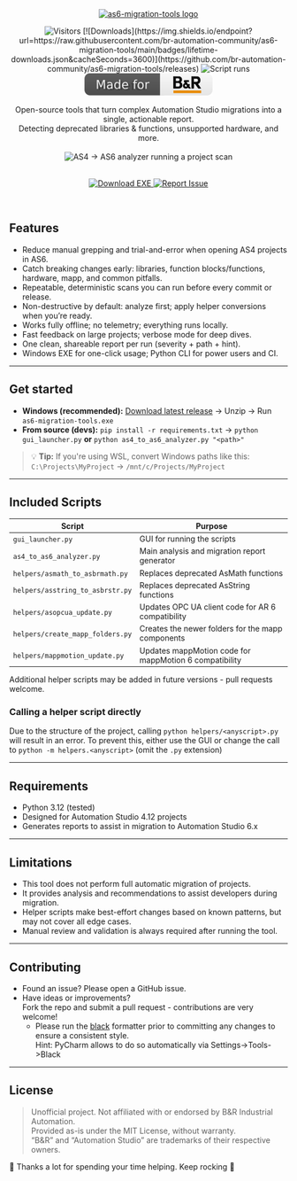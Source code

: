 <!-- Logo -->
<div align="center">
  <a href="https://github.com/br-automation-community/as6-migration-tools/releases/latest" target="_blank" rel="noopener noreferrer">
    <picture>
      <source media="(prefers-color-scheme: dark)" srcset="docs/logo-dark.svg" />
      <img alt="as6-migration-tools logo" src="docs/logo-light.svg" width="720" />
    </picture>
  </a>
</div>

<!-- Stats badges -->
<p align="center">
  <img src="https://hitscounter.dev/api/hit?url=https%3A%2F%2Fgithub.com%2Fbr-automation-community%2Fas6-migration-tools&label=Visitors&icon=heart-fill&color=%23495057&message=&style=flat&tz=localtime" alt="Visitors"/>
  [![Downloads](https://img.shields.io/endpoint?url=https://raw.githubusercontent.com/br-automation-community/as6-migration-tools/main/badges/lifetime-downloads.json&cacheSeconds=3600)](https://github.com/br-automation-community/as6-migration-tools/releases)
  <img src="https://img.shields.io/badge/dynamic/json?label=Runs&query=%24.value&url=https%3A%2F%2Fabacus.jasoncameron.dev%2Fget%2Fas6-migration-tools-6f2a48c7%2Frun-clicks&cacheSeconds=300" alt="Script runs"/>
  <a href="https://github.com/hilch/BandR-badges/blob/main/Made-For-BrAutomation.svg" target="_blank" rel="noopener noreferrer">
    <img src="https://github.com/hilch/BandR-badges/blob/main/Made-For-BrAutomation.svg" alt="Made for B&R"/>
  </a>
</p>

<div align="center">
  Open-source tools that turn complex Automation Studio migrations into a single, actionable report.
</div>
<div align="center">
  Detecting deprecated libraries & functions, unsupported hardware, and more.
</div>

</br>

<!-- Demo GIF -->
<div align="center">
  <img src="docs/hero-run.gif" width="85%" alt="AS4 → AS6 analyzer running a project scan" />
</div>

</br>

<!-- CTAs -->
<p align="center">
  <a href="https://github.com/br-automation-community/as6-migration-tools/releases/latest" target="_blank" rel="noopener noreferrer">
    <img alt="Download EXE" src="https://img.shields.io/badge/Download-EXE-informational?style=for-the-badge&logo=windows&logoColor=white" />
  </a>
  <a href="https://github.com/br-automation-community/as6-migration-tools/issues/new/choose" target="_blank" rel="noopener noreferrer">
    <img alt="Report Issue" src="https://img.shields.io/badge/Report-Issue-critical?style=for-the-badge&logo=github" />
  </a>
</p>

</br>

## Features

- Reduce manual grepping and trial-and-error when opening AS4 projects in AS6.
- Catch breaking changes early: libraries, function blocks/functions, hardware, mapp, and common pitfalls.
- Repeatable, deterministic scans you can run before every commit or release.
- Non-destructive by default: analyze first; apply helper conversions when you’re ready.
- Works fully offline; no telemetry; everything runs locally.
- Fast feedback on large projects; verbose mode for deep dives.
- One clean, shareable report per run (severity + path + hint).
- Windows EXE for one-click usage; Python CLI for power users and CI.

---


## Get started

- **Windows (recommended):** [Download latest release](https://github.com/br-automation-community/as6-migration-tools/releases/latest) → Unzip → Run `as6-migration-tools.exe`
- **From source (devs):** `pip install -r requirements.txt` → `python gui_launcher.py` **or** `python as4_to_as6_analyzer.py "<path>"`

> 💡 **Tip:** If you're using WSL, convert Windows paths like this:  
> `C:\Projects\MyProject` → `/mnt/c/Projects/MyProject`

---

## Included Scripts

| Script                           | Purpose                                                |
|----------------------------------|--------------------------------------------------------|
| `gui_launcher.py`                | GUI for running the scripts                            |
| `as4_to_as6_analyzer.py`         | Main analysis and migration report generator           |
| `helpers/asmath_to_asbrmath.py`  | Replaces deprecated AsMath functions                   |
| `helpers/asstring_to_asbrstr.py` | Replaces deprecated AsString functions                 |
| `helpers/asopcua_update.py`      | Updates OPC UA client code for AR 6 compatibility      |
| `helpers/create_mapp_folders.py` | Creates the newer folders for the mapp components      |
| `helpers/mappmotion_update.py`   | Updates mappMotion code for mappMotion 6 compatibility |

Additional helper scripts may be added in future versions - pull requests welcome.

### Calling a helper script directly

Due to the structure of the project, calling `python helpers/<anyscript>.py` will result in an error.
To prevent this, either use the GUI or change the call to `python -m helpers.<anyscript>` (omit the `.py` extension)

---

## Requirements

- Python 3.12 (tested)
- Designed for Automation Studio 4.12 projects
- Generates reports to assist in migration to Automation Studio 6.x

---

## Limitations

- This tool does not perform full automatic migration of projects.
- It provides analysis and recommendations to assist developers during migration.
- Helper scripts make best-effort changes based on known patterns, but may not cover all edge cases.
- Manual review and validation is always required after running the tool.

---

## Contributing

- Found an issue? Please open a GitHub issue.
- Have ideas or improvements?  
  Fork the repo and submit a pull request - contributions are very welcome!
  - Please run the [black](https://black.readthedocs.io/en/stable/) formatter prior to committing any changes to ensure a consistent style. \
    Hint: PyCharm allows to do so automatically via Settings->Tools->Black

---

## License

> Unofficial project. Not affiliated with or endorsed by B&R Industrial Automation.  
> Provided as-is under the MIT License, without warranty.  
> “B&R” and “Automation Studio” are trademarks of their respective owners.  

💪 Thanks a lot for spending your time helping. Keep rocking 🥂